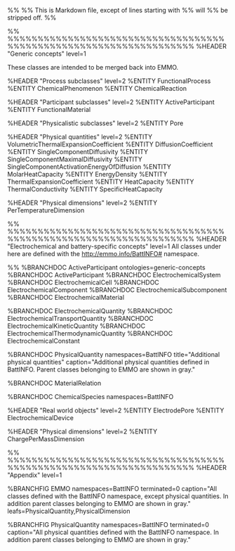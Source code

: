 %%
%% This is Markdown file, except of lines starting with %% will
%% be stripped off.
%%


%% %%%%%%%%%%%%%%%%%%%%%%%%%%%%%%%%%%%%%%%%%%%%%%%%%%%%%%%%%%%%%%%%%%%
%HEADER "Generic concepts"    level=1

These classes are intended to be merged back into EMMO.

%HEADER "Process subclasses"    level=2
%ENTITY FunctionalProcess
%ENTITY ChemicalPhenomenon
%ENTITY ChemicalReaction

%HEADER "Participant subclasses"    level=2
%ENTITY ActiveParticipant
%ENTITY FunctionalMaterial

%HEADER "Physicalistic subclasses"    level=2
%ENTITY Pore

%HEADER "Physical quantities"    level=2
%ENTITY VolumetricThermalExpansionCoefficient
%ENTITY DiffusionCoefficient
%ENTITY SingleComponentDiffusivity
%ENTITY SingleComponentMaximalDiffusivity
%ENTITY SingleComponentActivationEnergyOfDiffusion
%ENTITY MolarHeatCapacity
%ENTITY EnergyDensity
%ENTITY ThermalExpansionCoefficient
%ENTITY HeatCapacity
%ENTITY ThermalConductivity
%ENTITY SpecificHeatCapacity

%HEADER "Physical dimensions"    level=2
%ENTITY PerTemperatureDimension


%% %%%%%%%%%%%%%%%%%%%%%%%%%%%%%%%%%%%%%%%%%%%%%%%%%%%%%%%%%%%%%%%%%%%
%HEADER "Electrochemical and battery-specific concepts"    level=1
All classes under here are defined with the http://emmo.info/BattINFO#
namespace.


%% %BRANCHDOC ActiveParticipant ontologies=generic-concepts
%BRANCHDOC ActiveParticipant
%BRANCHDOC ElectrochemicalSystem
%BRANCHDOC ElectrochemicalCell
%BRANCHDOC ElectrochemicalComponent
%BRANCHDOC ElectrochemicalSubcomponent
%BRANCHDOC ElectrochemicalMaterial


%BRANCHDOC ElectrochemicalQuantity
%BRANCHDOC ElectrochemicalTransportQuantity
%BRANCHDOC ElectrochemicalKineticQuantity
%BRANCHDOC ElectrochemicalThermodynamicQuantity
%BRANCHDOC ElectrochemicalConstant

%BRANCHDOC PhysicalQuantity namespaces=BattINFO title="Additional physical quantities" caption="Additional physical quantities defined in BattINFO.  Parent classes belonging to EMMO are shown in gray."


%BRANCHDOC MaterialRelation

%BRANCHDOC ChemicalSpecies namespaces=BattINFO


%HEADER "Real world objects"    level=2
%ENTITY ElectrodePore
%ENTITY ElectrochemicalDevice


%HEADER "Physical dimensions"    level=2
%ENTITY ChargePerMassDimension


%% %%%%%%%%%%%%%%%%%%%%%%%%%%%%%%%%%%%%%%%%%%%%%%%%%%%%%%%%%%%%%%%%%%%
%HEADER "Appendix"    level=1

%BRANCHFIG EMMO namespaces=BattINFO terminated=0 caption="All classes defined with the BattINFO namespace, except physical quantities.  In addition parent classes belonging to EMMO are shown in gray." leafs=PhysicalQuantity,PhysicalDimension

%BRANCHFIG PhysicalQuantity namespaces=BattINFO terminated=0 caption="All physical quantities defined with the BattINFO namespace.  In addition parent classes belonging to EMMO are shown in gray."
